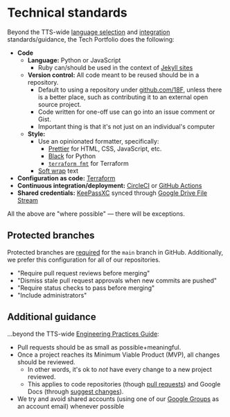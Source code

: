 # Technical standards

Beyond the TTS-wide [language selection](https://engineering.18f.gov/language-selection/) and [integration](https://engineering.18f.gov/integrations/) standards/guidance, the Tech Portfolio does the following:

- **Code**
  - **Language:** Python or JavaScript
    - Ruby can/should be used in the context of [Jekyll sites](https://engineering.18f.gov/language-selection/#frequently-used-frameworks)
  - **Version control:** All code meant to be reused should be in a repository.
    - Default to using a repository under [github.com/18F](https://github.com/18F), unless there is a better place, such as contributing it to an external open source project.
    - Code written for one-off use can go into an issue comment or Gist.
    - Important thing is that it's not just on an individual's computer
  - **Style:**
    - Use an opinionated formatter, specifically:
      - [Prettier](https://prettier.io/) for HTML, CSS, JavaScript, etc.
      - [Black](https://black.readthedocs.io/en/stable/) for Python
      - [`terraform fmt`](https://www.terraform.io/docs/commands/fmt.html) for Terraform
    - [Soft wrap](https://stackoverflow.com/questions/319925/difference-between-hard-wrap-and-soft-wrap) text
- **Configuration as code:** [Terraform](https://www.terraform.io/)
- **Continuous integration/deployment:** [CircleCI](https://circleci.com/) or [GitHub Actions](https://docs.github.com/en/free-pro-team@latest/actions)
- **Shared credentials:** [KeePassXC](https://keepassxc.org/) synced through [Google Drive File Stream](https://support.google.com/drive/answer/7329379#macos)

All the above are "where possible" — there will be exceptions.

## Protected branches

Protected branches are [required](https://engineering.18f.gov/project-setup/#branch-protection-requirement) for the `main` branch in GitHub. Additionally, we prefer this configuration for all of our repositories.

- "Require pull request reviews before merging"
- "Dismiss stale pull request approvals when new commits are pushed"
- "Require status checks to pass before merging"
- "Include administrators"

## Additional guidance

…beyond the TTS-wide [Engineering Practices Guide](https://engineering.18f.gov/):

- Pull requests should be as small as possible+meaningful.
- Once a project reaches its Minimum Viable Product (MVP), all changes should be reviewed.
  - In other words, it's ok to _not_ have every change to a new project reviewed.
  - This applies to code repositories (though [pull requests](https://guides.github.com/introduction/flow/)) and Google Docs (through [suggest changes](https://support.google.com/docs/answer/6033474)).
- We try and avoid shared accounts (using one of our [Google Groups](ops_rotation.md#google-groups) as an account email) whenever possible
